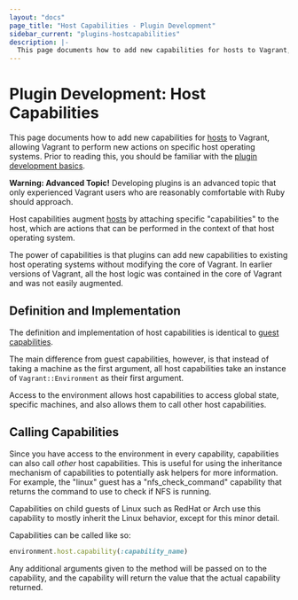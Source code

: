 ```yaml
---
layout: "docs"
page_title: "Host Capabilities - Plugin Development"
sidebar_current: "plugins-hostcapabilities"
description: |-
  This page documents how to add new capabilities for hosts to Vagrant, allowing Vagrant to perform new actions on specific host operating systems. Prior to reading this, you should be familiar with the plugin development basics.
---
```


# Plugin Development: Host Capabilities

This page documents how to add new capabilities for [hosts](/docs/plugins/hosts.html)
to Vagrant, allowing Vagrant to perform new actions on specific host
operating systems.
Prior to reading this, you should be familiar
with the [plugin development basics](/docs/plugins/development-basics.html).

<div class="alert alert-warning">
  <strong>Warning: Advanced Topic!</strong> Developing plugins is an
  advanced topic that only experienced Vagrant users who are reasonably
  comfortable with Ruby should approach.
</div>

Host capabilities augment [hosts](/docs/plugins/hosts.html) by attaching
specific "capabilities" to the host, which are actions that can be performed
in the context of that host operating system.

The power of capabilities is that plugins can add new capabilities to
existing host operating systems without modifying the core of Vagrant.
In earlier versions of Vagrant, all the host logic was contained in the
core of Vagrant and was not easily augmented.

## Definition and Implementation

The definition and implementation of host capabilities is identical
to [guest capabilities](/docs/plugins/guest-capabilities.html).

The main difference from guest capabilities, however, is that instead of
taking a machine as the first argument, all host capabilities take an
instance of `Vagrant::Environment` as their first argument.

Access to the environment allows host capabilities to access global state,
specific machines, and also allows them to call other host capabilities.

## Calling Capabilities

Since you have access to the environment in every capability, capabilities can
also call _other_ host capabilities. This is useful for using the inheritance
mechanism of capabilities to potentially ask helpers for more information.
For example, the "linux" guest has a "nfs\_check\_command" capability that
returns the command to use to check if NFS is running.

Capabilities on child guests of Linux such as RedHat or Arch use this
capability to mostly inherit the Linux behavior, except for this minor
detail.

Capabilities can be called like so:

```ruby
environment.host.capability(:capability_name)
```

Any additional arguments given to the method will be passed on to the
capability, and the capability will return the value that the actual
capability returned.
